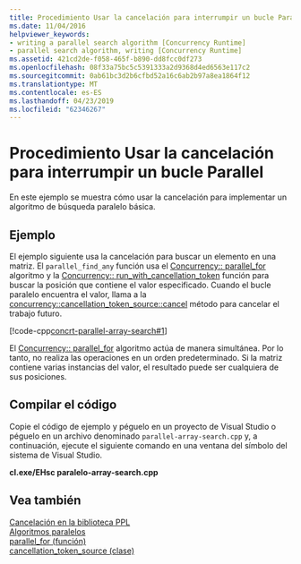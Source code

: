 ```yaml
---
title: Procedimiento Usar la cancelación para interrumpir un bucle Parallel
ms.date: 11/04/2016
helpviewer_keywords:
- writing a parallel search algorithm [Concurrency Runtime]
- parallel search algorithm, writing [Concurrency Runtime]
ms.assetid: 421cd2de-f058-465f-b890-dd8fcc0df273
ms.openlocfilehash: 08f33a75bc5c5391333a2d9368d4ed6563e117c2
ms.sourcegitcommit: 0ab61bc3d2b6cfbd52a16c6ab2b97a8ea1864f12
ms.translationtype: MT
ms.contentlocale: es-ES
ms.lasthandoff: 04/23/2019
ms.locfileid: "62346267"
---
```

# <a name="how-to-use-cancellation-to-break-from-a-parallel-loop"></a>Procedimiento Usar la cancelación para interrumpir un bucle Parallel

En este ejemplo se muestra cómo usar la cancelación para implementar un algoritmo de búsqueda paralelo básica.

## <a name="example"></a>Ejemplo

El ejemplo siguiente usa la cancelación para buscar un elemento en una matriz. El `parallel_find_any` función usa el [Concurrency:: parallel_for](reference/concurrency-namespace-functions.md#parallel_for) algoritmo y la [Concurrency:: run_with_cancellation_token](reference/concurrency-namespace-functions.md#run_with_cancellation_token) función para buscar la posición que contiene el valor especificado. Cuando el bucle paralelo encuentra el valor, llama a la [concurrency::cancellation_token_source::cancel](reference/cancellation-token-source-class.md#cancel) método para cancelar el trabajo futuro.

[!code-cpp[concrt-parallel-array-search#1](../../parallel/concrt/codesnippet/cpp/how-to-use-cancellation-to-break-from-a-parallel-loop_1.cpp)]

El [Concurrency:: parallel_for](reference/concurrency-namespace-functions.md#parallel_for) algoritmo actúa de manera simultánea. Por lo tanto, no realiza las operaciones en un orden predeterminado. Si la matriz contiene varias instancias del valor, el resultado puede ser cualquiera de sus posiciones.

## <a name="compiling-the-code"></a>Compilar el código

Copie el código de ejemplo y péguelo en un proyecto de Visual Studio o péguelo en un archivo denominado `parallel-array-search.cpp` y, a continuación, ejecute el siguiente comando en una ventana del símbolo del sistema de Visual Studio.

**cl.exe/EHsc paralelo-array-search.cpp**

## <a name="see-also"></a>Vea también

[Cancelación en la biblioteca PPL](cancellation-in-the-ppl.md)<br/>
[Algoritmos paralelos](../../parallel/concrt/parallel-algorithms.md)<br/>
[parallel_for (función)](reference/concurrency-namespace-functions.md#parallel_for)<br/>
[cancellation_token_source (clase)](../../parallel/concrt/reference/cancellation-token-source-class.md)
